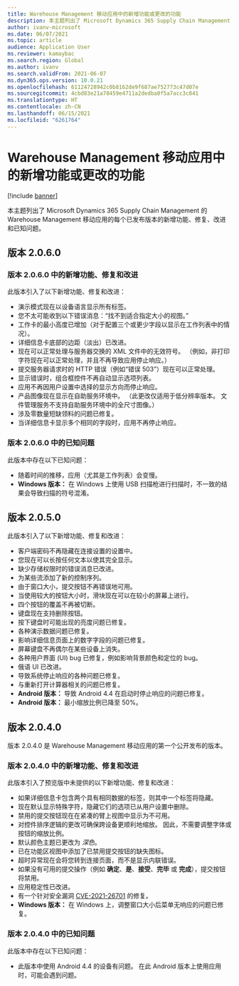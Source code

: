 ```yaml
---
title: Warehouse Management 移动应用中的新增功能或更改的功能
description: 本主题列出了 Microsoft Dynamics 365 Supply Chain Management 的 Warehouse Management 移动应用的每个已发布版本的新增功能和更改的功能。
author: ivanv-microsoft
ms.date: 06/07/2021
ms.topic: article
audience: Application User
ms.reviewer: kamaybac
ms.search.region: Global
ms.author: ivanv
ms.search.validFrom: 2021-06-07
ms.dyn365.ops.version: 10.0.21
ms.openlocfilehash: 61124728942c0b8162de9f687ae752773c47d07e
ms.sourcegitcommit: 4cbd83e21a78459e4711a2dedba0f5a7acc3c841
ms.translationtype: HT
ms.contentlocale: zh-CN
ms.lasthandoff: 06/15/2021
ms.locfileid: "6261764"
---
```

# <a name="whats-new-or-changed-in-the-warehouse-management-mobile-app"></a>Warehouse Management 移动应用中的新增功能或更改的功能

[!include [banner](../includes/banner.md)]

本主题列出了 Microsoft Dynamics 365 Supply Chain Management 的 Warehouse Management 移动应用的每个已发布版本的新增功能、修复、改进和已知问题。

## <a name="version-2060"></a>版本 2.0.6.0

### <a name="new-features-fixes-and-improvements-in-version-2060"></a>版本 2.0.6.0 中的新增功能、修复和改进

此版本引入了以下新增功能、修复和改进：

- 演示模式现在以设备语言显示所有标签。
- 您不太可能收到以下错误消息：“找不到适合指定大小的视图。”
- 工作卡的最小高度已增加（对于配置三个或更少字段以显示在工作列表中的情况）。
- 详细信息卡底部的边距（淡出）已改进。
- 现在可以正常处理与服务器交换的 XML 文件中的无效符号。 （例如，非打印字符现在可以正常处理，并且不再导致应用停止响应。）
- 提交服务器请求时的 HTTP 错误（例如“错误 503”）现在可以正常处理。
- 显示错误时，组合框控件不再自动显示选项列表。
- 应用不再因用户设置中选择的显示方向而停止响应。
- 产品图像现在显示在自助服务环境中。 （此更改仅适用于低分辨率版本。 文件管理服务不支持自助服务环境中的全尺寸图像。）
- 涉及零数量短缺领料的问题已修复。
- 当详细信息卡显示多个相同的字段时，应用不再停止响应。

### <a name="known-issues-in-version-2060"></a>版本 2.0.6.0 中的已知问题

此版本中存在以下已知问题：

- 随着时间的推移，应用（尤其是工作列表）会变慢。
- **Windows 版本：** 在 Windows 上使用 USB 扫描枪进行扫描时，不一致的结果会导致扫描的符号混淆。

## <a name="version-2050"></a>版本 2.0.5.0

此版本引入了以下新增功能、修复和改进：

- 客户端密码不再隐藏在连接设置的设置中。
- 您现在可以长按任何文本以使其完全显示。
- 缺少存储权限时的错误消息已改进。
- 为某些流添加了新的控制序列。
- 由于窗口大小，提交按钮不再错误地可用。
- 当使用较大的按钮大小时，滑块现在可以在较小的屏幕上进行。
- 四个按钮的覆盖不再被切断。
- 键盘现在支持删除按钮。
- 按下键盘时可能出现的亮度问题已修复。
- 各种演示数据问题已修复。
- 影响详细信息页面上的数字字段的问题已修复。
- 屏幕键盘不再偶尔在某些设备上消失。
- 各种用户界面 (UI) bug 已修复，例如影响背景颜色和定位的 bug。
- 俄语 UI 已改进。
- 导致系统停止响应的各种问题已修复。
- 与重新打开计算器相关的问题已修复。
- **Android 版本：** 导致 Android 4.4 在启动时停止响应的问题已修复。
- **Android 版本：** 最小缩放比例已降至 50%。

## <a name="version-2040"></a>版本 2.0.4.0

版本 2.0.4.0 是 Warehouse Management 移动应用的第一个公开发布的版本。

### <a name="new-features-fixes-and-improvements-in-version-2040"></a>版本 2.0.4.0 中的新增功能、修复和改进

此版本引入了预览版中未提供的以下新增功能、修复和改进：

- 如果详细信息卡包含两个具有相同数据的标签，则其中一个标签将隐藏。
- 现在默认显示特殊字符，隐藏它们的选项已从用户设置中删除。
- 禁用的提交按钮现在在紧凑的臂上视图中显示为不可用。
- 对控件排序逻辑的更改可确保跨设备更顺利地缩放。 因此，不需要调整字体或按钮的缩放比例。
- 默认颜色主题已更改为 *深色*。
- 已在功能区视图中添加了已禁用提交按钮的缺失图标。
- 超时异常现在会将您转到连接页面，而不是显示内联错误。
- 如果没有可用的提交操作（例如 **确定**、**是**、**接受**、**完毕** 或 **完成**），提交按钮将禁用。
- 应用稳定性已改进。
- 有一个针对安全漏洞 [CVE-2021-26701](https://msrc.microsoft.com/update-guide/vulnerability/CVE-2021-26701) 的修复。
- **Windows 版本：** 在 Windows 上，调整窗口大小后菜单无响应的问题已修复。

### <a name="known-issue-in-version-2040"></a>版本 2.0.4.0 中的已知问题

此版本中存在以下已知问题：

- 此版本中使用 Android 4.4 的设备有问题。 在此 Android 版本上使用应用时，可能会遇到问题。
